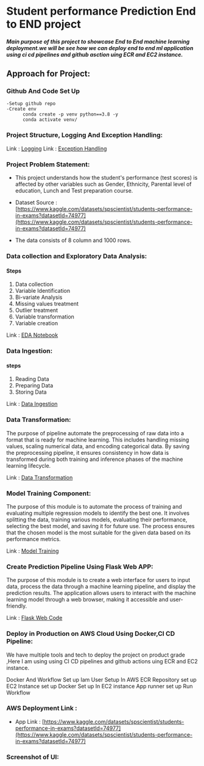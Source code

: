 # Student performance Prediction End to END project 

##### Main purpose of this project to showcase End to End machine learning deployment.we will be see how we can deploy end to end ml application using ci cd pipelines and github asction uing ECR and EC2 instance.


## Approach for Project:

### Github And Code Set Up
    -Setup github repo 
    -Create env 
          conda create -p venv python==3.8 -y
          conda activate venv/


### Project Structure, Logging And Exception Handling:

Link : [Logging](./src/logger.py)
Link : [Exception Handling](./src/exception.py)


### Project Problem Statement:

- This project understands how the student's performance (test scores) is affected by other       variables such as Gender, Ethnicity, Parental level of education, Lunch and Test preparation course.
    
- Dataset Source :
[https://www.kaggle.com/datasets/spscientist/students-performance-in-exams?datasetId=74977](https://www.kaggle.com/datasets/spscientist/students-performance-in-exams?datasetId=74977)

- The data consists of 8 column and 1000 rows.



### Data collection and Exploratory Data Analysis:

#### Steps
1. Data collection
2. Variable Identification 
3. Bi-variate Analysis
4. Missing values treatment
5. Outlier treatment
6. Variable transformation
7. Variable creation

Link : [EDA Notebook](./notebook/Basic_EDA.ipynb)


### Data Ingestion:

#### steps
1. Reading Data
2. Preparing Data
3. Storing Data

Link : [Data Ingestion](./src/components/data_ingestion.py)


### Data Transformation:

The purpose of pipeline automate the preprocessing of raw data into a format that is ready for machine learning. This includes handling missing values, scaling numerical data, and encoding categorical data. By saving the preprocessing pipeline, it ensures consistency in how data is transformed during both training and inference phases of the machine learning lifecycle.

Link : [Data Transformation](./src/components/data_transformation.py)


### Model Training Component:

The purpose of this module is to automate the process of training and evaluating multiple regression models to identify the best one. It involves splitting the data, training various models, evaluating their performance, selecting the best model, and saving it for future use. The process ensures that the chosen model is the most suitable for the given data based on its performance metrics.

Link : [Model Training](./src/components/model_trainer.py)


### Create Prediction Pipeline Using Flask Web APP:

The purpose of this module is to create a web interface for users to input data, process the data through a machine learning pipeline, and display the prediction results. The application allows users to interact with the machine learning model through a web browser, making it accessible and user-friendly.

Link : [Flask Web Code](./app.py)


### Deploy in Production on AWS Cloud Using Docker,CI CD Pipeline:

We have multiple tools and tech to deploy the project on product grade ,Here I am using using CI CD pipelines and github actions uing ECR and EC2 instance.


Docker And Workflow Set up
Iam User Setup In AWS
ECR Repository set up
EC2 Instance set up
Docker Set up In EC2 instance
App runner set up
Run Workflow







### AWS Deployment Link :

- App Link :
[https://www.kaggle.com/datasets/spscientist/students-performance-in-exams?datasetId=74977](https://www.kaggle.com/datasets/spscientist/students-performance-in-exams?datasetId=74977)


### Screenshot of UI: